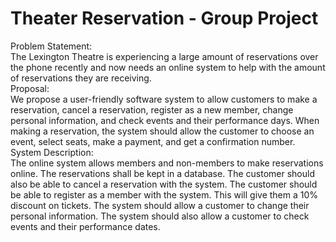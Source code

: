# Theater Reservation - Group Project
Problem Statement:
<br />
The Lexington Theatre is experiencing a large amount of reservations over the phone recently and now needs an online system to help with the amount of reservations they are receiving.
<br />
Proposal:
<br />
We propose a user-friendly software system to allow customers to make a reservation, cancel a reservation, register as a new member, change personal information, and check events and their performance days. When making a reservation, the system should allow the customer to choose an event, select seats, make a payment, and get a confirmation number.
<br />
System Description:
<br />
The online system allows members and non-members to make reservations online. The reservations shall be kept in a database. The customer should also be able to cancel a reservation with the system. The customer should be able to register as a member with the system. This will give them a 10% discount on tickets. The system should allow a customer to change their personal information. The system should also allow a customer to check events and their performance dates.
